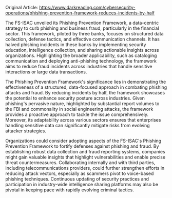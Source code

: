 Original Article: https://www.darkreading.com/cybersecurity-operations/phishing-prevention-framework-reduces-incidents-by-half

The FS-ISAC unveiled its Phishing Prevention Framework, a data-centric strategy to curb phishing and business fraud, particularly in the financial sector. This framework, piloted by three banks, focuses on structured data collection, defense tactics, and effective communication channels. It has halved phishing incidents in these banks by implementing security education, intelligence collection, and sharing actionable insights across organizations. Highlighting the broader applicability, such as cataloging communication and deploying anti-phishing technology, the framework aims to reduce fraud incidents across industries that handle sensitive interactions or large data transactions.

The Phishing Prevention Framework's significance lies in demonstrating the effectiveness of a structured, data-focused approach in combating phishing attacks and fraud. By reducing incidents by half, the framework showcases the potential to enhance security posture across industries. Given phishing's pervasive nature, highlighted by substantial report volumes to the FBI and commonality in social engineering attacks, the framework provides a proactive approach to tackle the issue comprehensively. Moreover, its adaptability across various sectors ensures that enterprises handling sensitive data can significantly mitigate risks from evolving attacker strategies.

Organizations could consider adopting aspects of the FS-ISAC's Phishing Prevention Framework to fortify defenses against phishing and fraud. By establishing robust data collection and fraud reporting systems, companies might gain valuable insights that highlight vulnerabilities and enable precise threat countermeasures. Collaborating internally and with third parties, including telecommunications providers, could further strengthen efforts in reducing attack vectors, especially as scammers pivot to voice-based phishing techniques. Continuous updating of security practices and participation in industry-wide intelligence sharing platforms may also be pivotal in keeping pace with rapidly evolving criminal tactics.